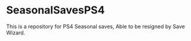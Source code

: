 # SeasonalSavesPS4
This is a repository for PS4 Seasonal saves, Able to be resigned by Save Wizard. 

